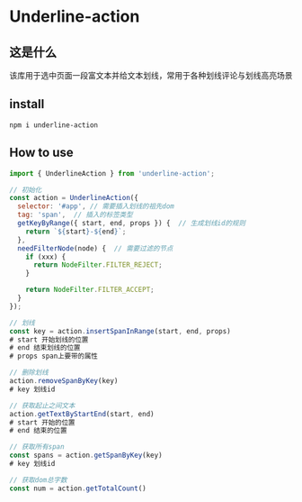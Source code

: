 # Underline-action

## 这是什么

该库用于选中页面一段富文本并给文本划线，常用于各种划线评论与划线高亮场景

## install

`npm i underline-action`

## How to use

```js
import { UnderlineAction } from 'underline-action';

// 初始化
const action = UnderlineAction({
  selector: '#app', // 需要插入划线的祖先dom
  tag: 'span',  // 插入的标签类型
  getKeyByRange({ start, end, props }) {  // 生成划线id的规则
    return `${start}-${end}`;
  },
  needFilterNode(node) {  // 需要过滤的节点
    if (xxx) {
      return NodeFilter.FILTER_REJECT;
    }

    return NodeFilter.FILTER_ACCEPT;
  }
});

// 划线
const key = action.insertSpanInRange(start, end, props)
# start 开始划线的位置
# end 结束划线的位置
# props span上要带的属性

// 删除划线
action.removeSpanByKey(key)
# key 划线id

// 获取起止之间文本
action.getTextByStartEnd(start, end)
# start 开始的位置
# end 结束的位置

// 获取所有span
const spans = action.getSpanByKey(key)
# key 划线id

// 获取dom总字数
const num = action.getTotalCount()
```

